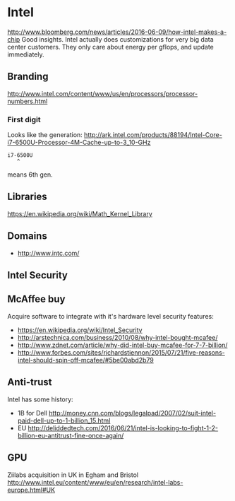 # Intel

<http://www.bloomberg.com/news/articles/2016-06-09/how-intel-makes-a-chip> Good insights. Intel actually does customizations for very big data center customers. They only care about energy per gflops, and update immediately.

## Branding

<http://www.intel.com/content/www/us/en/processors/processor-numbers.html>

### First digit

Looks like the generation: <http://ark.intel.com/products/88194/Intel-Core-i7-6500U-Processor-4M-Cache-up-to-3_10-GHz>

    i7-6500U
       ^

means 6th gen.

## Libraries

<https://en.wikipedia.org/wiki/Math_Kernel_Library>

## Domains

- <http://www.intc.com/>

## Intel Security

## McAffee buy

Acquire software to integrate with it's hardware level security features:

- <https://en.wikipedia.org/wiki/Intel_Security>
- <http://arstechnica.com/business/2010/08/why-intel-bought-mcafee/>
- <http://www.zdnet.com/article/why-did-intel-buy-mcafee-for-7-7-billion/>
- <http://www.forbes.com/sites/richardstiennon/2015/07/21/five-reasons-intel-should-spin-off-mcafee/#5be00abd2b79>

## Anti-trust

Intel has some history:

- 1B for Dell http://money.cnn.com/blogs/legalpad/2007/02/suit-intel-paid-dell-up-to-1-billion_15.html
- EU http://deliddedtech.com/2016/06/21/intel-is-looking-to-fight-1-2-billion-eu-antitrust-fine-once-again/

## GPU

Ziilabs acquisition in UK in Egham and Bristol <http://www.intel.eu/content/www/eu/en/research/intel-labs-europe.html#UK>
